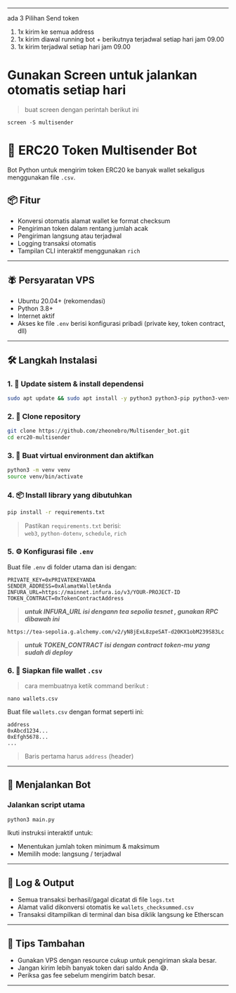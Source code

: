 


***

ada 3 Pilihan Send token 

1. 1x kirim ke semua address
2. 1x kirim diawal running bot + berikutnya terjadwal setiap hari jam 09.00
3. 1x kirim terjadwal setiap hari jam 09.00

# Gunakan Screen untuk jalankan otomatis setiap hari

> buat screen dengan perintah berikut ini

```
screen -S multisender
```


# 🔁 ERC20 Token Multisender Bot

Bot Python untuk mengirim token ERC20 ke banyak wallet sekaligus menggunakan file `.csv`.

## 📦 Fitur

- Konversi otomatis alamat wallet ke format checksum
- Pengiriman token dalam rentang jumlah acak
- Pengiriman langsung atau terjadwal
- Logging transaksi otomatis
- Tampilan CLI interaktif menggunakan `rich`

---

## 🪰 Persyaratan VPS

- Ubuntu 20.04+ (rekomendasi)
- Python 3.8+
- Internet aktif
- Akses ke file `.env` berisi konfigurasi pribadi (private key, token contract, dll)

---

## 🛠️ Langkah Instalasi

### 1. 🔄 Update sistem & install dependensi

```bash
sudo apt update && sudo apt install -y python3 python3-pip python3-venv git
```

### 2. 📁 Clone repository

```bash
git clone https://github.com/zheonebro/Multisender_bot.git
cd erc20-multisender
```



### 3. 🧪 Buat virtual environment dan aktifkan

```bash
python3 -m venv venv
source venv/bin/activate
```

### 4. 📦 Install library yang dibutuhkan

```bash
pip install -r requirements.txt
```

> Pastikan `requirements.txt` berisi:  
> `web3`, `python-dotenv`, `schedule`, `rich`

### 5. ⚙️ Konfigurasi file `.env`

Buat file `.env` di folder utama dan isi dengan:

```env
PRIVATE_KEY=0xPRIVATEKEYANDA
SENDER_ADDRESS=0xAlamatWalletAnda
INFURA_URL=https://mainnet.infura.io/v3/YOUR-PROJECT-ID
TOKEN_CONTRACT=0xTokenContractAddress
```

> ***untuk INFURA_URL isi dengann tea sepolia tesnet , gunakan RPC dibawah ini***

```
https://tea-sepolia.g.alchemy.com/v2/yN8jExL8zpeSAT-d20KX1obM239S83Lc
```
> ***untuk TOKEN_CONTRACT isi dengan contract token-mu yang sudah di deploy***


### 6. 📁 Siapkan file wallet `.csv`

> cara membuatnya ketik command berikut :
```
nano wallets.csv
```

Buat file `wallets.csv` dengan format seperti ini:

```csv
address
0xAbcd1234...
0xEfgh5678...
...
```

> Baris pertama harus `address` (header)

---

## 🚀 Menjalankan Bot

### Jalankan script utama

```bash
python3 main.py
```

Ikuti instruksi interaktif untuk:

- Menentukan jumlah token minimum & maksimum
- Memilih mode: langsung / terjadwal

---

## 📝 Log & Output

- Semua transaksi berhasil/gagal dicatat di file `logs.txt`
- Alamat valid dikonversi otomatis ke `wallets_checksummed.csv`
- Transaksi ditampilkan di terminal dan bisa diklik langsung ke Etherscan

---

## 🧽 Tips Tambahan

- Gunakan VPS dengan resource cukup untuk pengiriman skala besar.
- Jangan kirim lebih banyak token dari saldo Anda 😅.
- Periksa gas fee sebelum mengirim batch besar.

---



